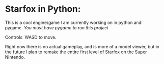 # Starfox in Python:
This is a cool engine/game I am currently working on in python and pygame. *You must have pygame to run this project*

Controls: WASD to move.

Right now there is no actual gameplay, and is more of a model viewer, but in the future I plan to remake the entire first level of Starfox on the Super Nintendo.
